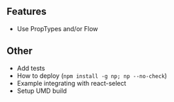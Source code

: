 ## Features
- Use PropTypes and/or Flow

## Other
- Add tests
- How to deploy (`npm install -g np; np --no-check`)
- Example integrating with react-select
- Setup UMD build

